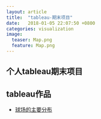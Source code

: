```yaml
---
layout: article
title:  "tableau-期末项目"
date:   2018-01-05 22:07:50 +0800
categories: visualization
image:
  teaser: Map.png
  feature: Map.png
---
```


## 个人tableau期末项目



## tableau作品

- <a href="https://chenjaipeng.github.io/infovis/keshihua/index.html" target="_blank">球场的主要分布</a>

